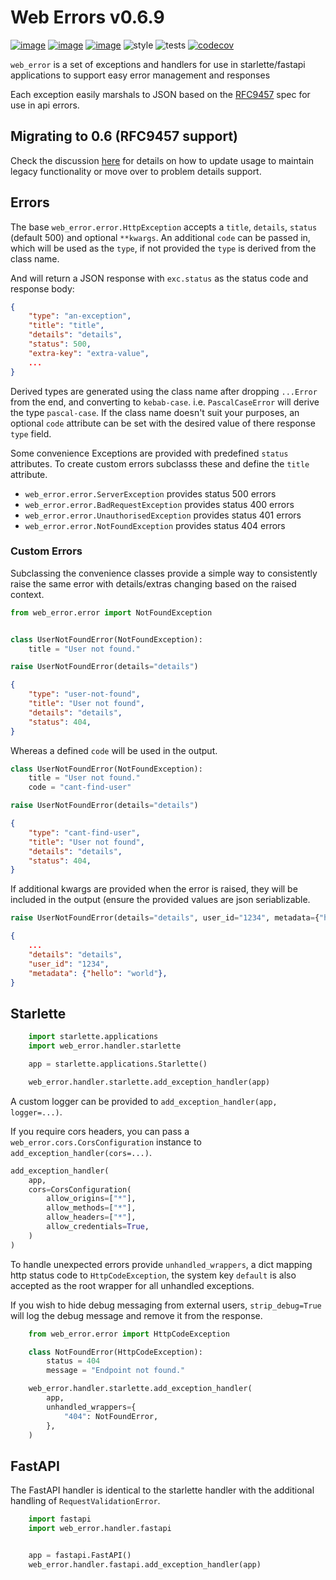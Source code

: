# Web Errors v0.6.9
[![image](https://img.shields.io/pypi/v/web_error.svg)](https://pypi.org/project/web_error/)
[![image](https://img.shields.io/pypi/l/web_error.svg)](https://pypi.org/project/web_error/)
[![image](https://img.shields.io/pypi/pyversions/web_error.svg)](https://pypi.org/project/web_error/)
![style](https://github.com/NRWLDev/web-error/actions/workflows/style.yml/badge.svg)
![tests](https://github.com/NRWLDev/web-error/actions/workflows/tests.yml/badge.svg)
[![codecov](https://codecov.io/gh/NRWLDev/web-error/branch/main/graph/badge.svg)](https://codecov.io/gh/NRWLDev/web-error)

`web_error` is a set of exceptions and handlers for use in starlette/fastapi
applications to support easy error management and responses

Each exception easily marshals to JSON based on the
[RFC9457](https://www.rfc-editor.org/rfc/rfc9457.html) spec for use in api
errors.

## Migrating to 0.6 (RFC9457 support)

Check the discussion [here](github.com/EdgyEdgemond/web-error/discussions/22)
for details on how to update usage to maintain legacy functionality or move over
to problem details support.

## Errors

The base `web_error.error.HttpException` accepts a `title`, `details`, `status`
(default 500) and optional `**kwargs`. An additional `code` can be passed in,
which will be used as the `type`, if not provided the `type` is derived from
the class name.

And will return a JSON response with `exc.status` as the status code and response body:

```json
{
    "type": "an-exception",
    "title": "title",
    "details": "details",
    "status": 500,
    "extra-key": "extra-value",
    ...
}
```

Derived types are generated using the class name after dropping `...Error` from
the end, and converting to `kebab-case`. i.e. `PascalCaseError` will derive the
type `pascal-case`. If the class name doesn't suit your purposes, an optional
`code` attribute can be set with the desired value of there response `type`
field.

Some convenience Exceptions are provided with predefined `status` attributes.
To create custom errors subclasss these and define the `title` attribute.

* `web_error.error.ServerException` provides status 500 errors
* `web_error.error.BadRequestException` provides status 400 errors
* `web_error.error.UnauthorisedException` provides status 401 errors
* `web_error.error.NotFoundException` provides status 404 errors

### Custom Errors

Subclassing the convenience classes provide a simple way to consistently raise the same error
with details/extras changing based on the raised context.

```python
from web_error.error import NotFoundException


class UserNotFoundError(NotFoundException):
    title = "User not found."

raise UserNotFoundError(details="details")
```

```json
{
    "type": "user-not-found",
    "title": "User not found",
    "details": "details",
    "status": 404,
}
```

Whereas a defined `code` will be used in the output.

```python
class UserNotFoundError(NotFoundException):
    title = "User not found."
    code = "cant-find-user"

raise UserNotFoundError(details="details")
```

```json
{
    "type": "cant-find-user",
    "title": "User not found",
    "details": "details",
    "status": 404,
}
```

If additional kwargs are provided when the error is raised, they will be
included in the output (ensure the provided values are json seriablizable.


```python
raise UserNotFoundError(details="details", user_id="1234", metadata={"hello": "world"})
```

```json
{
    ...
    "details": "details",
    "user_id": "1234",
    "metadata": {"hello": "world"},
}
```

## Starlette


```python
    import starlette.applications
    import web_error.handler.starlette

    app = starlette.applications.Starlette()

    web_error.handler.starlette.add_exception_handler(app)
```

A custom logger can be provided to `add_exception_handler(app, logger=...)`.

If you require cors headers, you can pass a `web_error.cors.CorsConfiguration`
instance to `add_exception_handler(cors=...)`.

```python
add_exception_handler(
    app,
    cors=CorsConfiguration(
        allow_origins=["*"],
        allow_methods=["*"],
        allow_headers=["*"],
        allow_credentials=True,
    )
)
```

To handle unexpected errors provide `unhandled_wrappers`, a dict mapping http
status code to `HttpCodeException`, the system key `default` is also accepted
as the root wrapper for all unhandled exceptions.

If you wish to hide debug messaging from external users, `strip_debug=True`
will log the debug message and remove it from the response.

```python
    from web_error.error import HttpCodeException

    class NotFoundError(HttpCodeException):
        status = 404
        message = "Endpoint not found."

    web_error.handler.starlette.add_exception_handler(
        app,
        unhandled_wrappers={
            "404": NotFoundError,
        },
    )
```

## FastAPI

The FastAPI handler is identical to the starlette handler with the additional
handling of `RequestValidationError`.

```python
    import fastapi
    import web_error.handler.fastapi


    app = fastapi.FastAPI()
    web_error.handler.fastapi.add_exception_handler(app)
```
